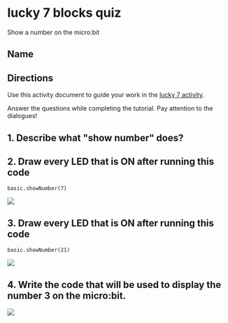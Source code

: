 #  lucky 7 blocks quiz

Show a number on the micro:bit

## Name

## Directions

Use this activity document to guide your work in the [lucky 7 activity](/lessons/lucky-7/activity).

Answer the questions while completing the tutorial. Pay attention to the dialogues!

## 1. Describe what "show number" does?



## 2. Draw every LED that is ON after running this code

```blocks
basic.showNumber(7)
```

![](/static/mb/empty-microbit.png)

## 3. Draw every LED that is ON after running this code

```blocks
basic.showNumber(21)
```


![](/static/mb/lessons/answering-machine-4.png)



## 4. Write the code that will be used to display the number 3 on the micro:bit.

![](/static/mb/lessons/lucky-7-3.png)



